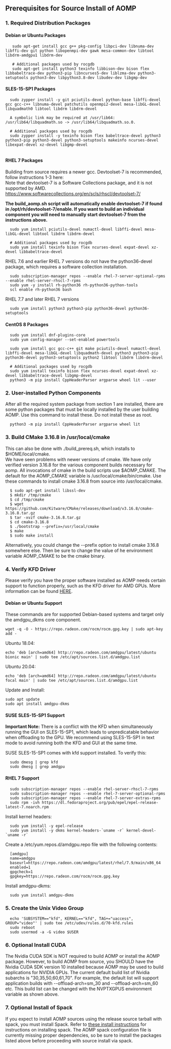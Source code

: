 ## Prerequisites for Source Install of AOMP

### 1. Required Distribution Packages

#### Debian or Ubuntu Packages

```
   sudo apt-get install gcc g++ pkg-config libpci-dev libnuma-dev libffi-dev git python libopenmpi-dev gawk mesa-common-dev libtool libdrm-amdgpu1 libdrm-dev

   # Additional packages used by rocgdb
   sudo apt-get install python3 texinfo libbison-dev bison flex libbabeltrace-dev python3-pip libncurses5-dev liblzma-dev python3-setuptools python3-dev libpython3.8-dev libudev-dev libgmp-dev

```


#### SLES-15-SP1 Packages
```
  sudo zypper install -y git pciutils-devel python-base libffi-devel gcc gcc-c++ libnuma-devel patchutils openmpi2-devel mesa-libGL-devel libquadmath0 libtool libdrm libdrm-devel

  A symbolic link may be required at /usr/lib64: /usr/lib64/libquadmath.so -> /usr/lib64/libquadmath.so.0.

  # Additional packages used by rocgdb
  sudo zypper install -y texinfo bison flex babeltrace-devel python3 python3-pip python3-devel python3-setuptools makeinfo ncurses-devel libexpat-devel xz-devel libgmp-devel


```
#### RHEL 7 Packages
Building from source requires a newer gcc. Devtoolset-7 is recommended, follow instructions 1-3 here:<br>
Note that devtoolset-7 is a Software Collections package, and it is not supported by AMD.
https://www.softwarecollections.org/en/scls/rhscl/devtoolset-7/<br>

<b>The build_aomp.sh script will automatically enable devtoolset-7 if found in /opt/rh/devtoolset-7/enable. If you want to build an individual component you will need to manually start devtoolset-7 from the instructions above.</b><br>

```
  sudo yum install pciutils-devel numactl-devel libffi-devel mesa-libGL-devel libtool libdrm libdrm-devel

  # Additional packages used by rocgdb
  sudo yum install texinfo bison flex ncurses-devel expat-devel xz-devel libbabeltrace-devel
```
 RHEL 7.6 and earlier RHEL 7 versions do not have the python36-devel package, which requires a software collection installation.
```
  sudo subscription-manager repos --enable rhel-7-server-optional-rpms --enable rhel-server-rhscl-7-rpms
  sudo yum -y install rh-python36 rh-python36-python-tools
  scl enable rh-python36 bash
```

RHEL 7.7 and later RHEL 7 versions
```
  sudo yum install python3 python3-pip python36-devel python36-setuptools
```
#### CentOS 8 Packages
```
  sudo yum install dnf-plugins-core
  sudo yum config-manager --set-enabled powertools

  sudo yum install gcc gcc-c++ git make pciutils-devel numactl-devel libffi-devel mesa-libGL-devel libquadmath-devel python3 python3-pip python36-devel python3-setuptools python2 libtool libdrm libdrm-devel

  # Additional packages used by rocgdb
  sudo yum install texinfo bison flex ncurses-devel expat-devel xz-devel libbabeltrace-devel libgmp-devel
  python3 -m pip install CppHeaderParser argparse wheel lit --user
```

### 2. User-installed Python Components

After all the required system package from section 1 are installed, there are some python packages that must be locally installed by the user building AOMP. Use this command to install these.  Do not install these as root.

```
  python3 -m pip install CppHeaderParser argparse wheel lit
```

### 3.  Build CMake 3.16.8 in /usr/local/cmake

This can also be done with ./build_prereq.sh, which installs to $HOME/local/cmake.<br>
We have seen problems with newer versions of cmake. We have only verified version 3.16.8 for the various component builds necessary for aomp. All invocations of cmake in the build scripts use $AOMP_CMAKE.  The default for the AOMP_CMAKE variable is /usr/local/cmake/bin/cmake.  Use these commands to install cmake 3.16.8 from source into /usr/local/cmake.

```
  $ sudo apt-get install libssl-dev
  $ mkdir /tmp/cmake
  $ cd /tmp/cmake
  $ wget https://github.com/Kitware/CMake/releases/download/v3.16.8/cmake-3.16.8.tar.gz
  $ tar -xvzf cmake-3.16.8.tar.gz
  $ cd cmake-3.16.8
  $ ./bootstrap --prefix=/usr/local/cmake
  $ make
  $ sudo make install
```
Alternatively, you could change the --prefix option to install cmake 3.16.8 somewhere else. Then be sure to change the value of he environment variable AOMP_CMAKE to be the cmake binary.

### 4. Verify KFD Driver

Please verify you have the proper software installed as AOMP needs certain support to function properly, such as the KFD driver for AMD GPUs.
More information can be found [HERE](https://rocmdocs.amd.com/en/latest/Installation_Guide/Installation-Guide.html).

#### Debian or Ubuntu Support
These commands are for supported Debian-based systems and target only the amdgpu_dkms core component.
```
wget -q -O - https://repo.radeon.com/rocm/rocm.gpg.key | sudo apt-key add -
```
Ubuntu 18.04:
```
echo 'deb [arch=amd64] http://repo.radeon.com/amdgpu/latest/ubuntu bionic main' | sudo tee /etc/apt/sources.list.d/amdgpu.list
```
Ubuntu 20.04:
```
echo 'deb [arch=amd64] http://repo.radeon.com/amdgpu/latest/ubuntu focal main' | sudo tee /etc/apt/sources.list.d/amdgpu.list
```
Update and Install:
```
sudo apt update
sudo apt install amdgpu-dkms
```

#### SUSE SLES-15-SP1 Support
<b>Important Note:</b>
There is a conflict with the KFD when simultaneously running the GUI on SLES-15-SP1, which leads to unpredicatable behavior when offloading to the GPU. We recommend using SLES-15-SP1 in text mode to avoid running both the KFD and GUI at the same time.

SUSE SLES-15-SP1 comes with kfd support installed. To verify this:
```
  sudo dmesg | grep kfd
  sudo dmesg | grep amdgpu
```

#### RHEL 7 Support
```
  sudo subscription-manager repos --enable rhel-server-rhscl-7-rpms
  sudo subscription-manager repos --enable rhel-7-server-optional-rpms
  sudo subscription-manager repos --enable rhel-7-server-extras-rpms
  sudo rpm -ivh https://dl.fedoraproject.org/pub/epel/epel-release-latest-7.noarch.rpm
```
Install kernel headers:
```
  sudo yum install -y epel-release
  sudo yum install -y dkms kernel-headers-`uname -r` kernel-devel-`uname -r`
```
Create a /etc/yum.repos.d/amdgpu.repo file with the following contents:
```
  [amdgpu]
  name=amdgpu
  baseurl=https://repo.radeon.com/amdgpu/latest/rhel/7.9/main/x86_64
  enabled=1
  gpgcheck=1
  gpgkey=https://repo.radeon.com/rocm/rocm.gpg.key
```
Install amdgpu-dkms:
```
  sudo yum install amdgpu-dkms
```

### 5. Create the Unix Video Group
```
  echo 'SUBSYSTEM=="kfd", KERNEL=="kfd", TAG+="uaccess", GROUP="video"' | sudo tee /etc/udev/rules.d/70-kfd.rules
  sudo reboot
  sudo usermod -a -G video $USER
```

### 6. Optional Install CUDA

The Nvidia CUDA SDK is NOT required to build AOMP or install the AOMP package. 
However, to build AOMP from source, you SHOULD have the Nvidia CUDA SDK version 10 installed because AOMP may be used to build applications for NVIDIA GPUs. The current default build list of Nvidia subarchs is "30,35,50,60,61,70".  For example, the default list will support application builds with --offload-arch=sm_30 and --offload-arch=sm_60 etc.  This build list can be changed with the NVPTXGPUS environment variable as shown above.


### 7. Optional Install of Spack

If you expect to install AOMP sources using the release source tarball with spack, you must install Spack. Refer to [these install instructions](https://spack.readthedocs.io/en/latest/getting_started.html#installation) for instructions on installing spack.
The AOMP spack configuration file is currently missing proper dependencies, so be sure to install the packages listed above before proceeding with source install via spack.
